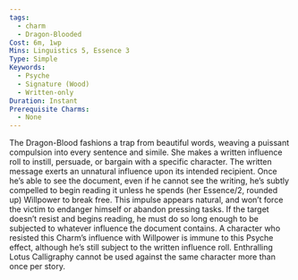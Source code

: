 ```yaml
---
tags:
  - charm
  - Dragon-Blooded
Cost: 6m, 1wp
Mins: Linguistics 5, Essence 3
Type: Simple
Keywords:
  - Psyche
  - Signature (Wood)
  - Written-only
Duration: Instant
Prerequisite Charms:
  - None
---
```

The Dragon-Blood fashions a trap from beautiful words, weaving a puissant compulsion into every sentence and simile. She makes a written influence roll to instill, persuade, or bargain with a specific character. The written message exerts an unnatural influence upon its intended recipient. Once he’s able to see the document, even if he cannot see the writing, he’s subtly compelled to begin reading it unless he spends (her Essence/2, rounded up) Willpower to break free. This impulse appears natural, and won’t force the victim to endanger himself or abandon pressing tasks. If the target doesn’t resist and begins reading, he must do so long enough to be subjected to whatever influence the document contains. A character who resisted this Charm’s influence with Willpower is immune to this Psyche effect, although he’s still subject to the written influence roll. Enthralling Lotus Calligraphy cannot be used against the same character more than once per story.